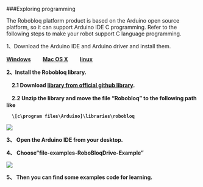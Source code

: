 ###Exploring programming

The Robobloq platform product is based on the Arduino open source platform, so it can support Arduino IDE C programming. Refer to the following steps to make your robot support C language programming.

1、Download  the Arduino IDE and Arduino driver and install them.

<b>[Windows](https://downloads.arduino.cc/arduino-1.8.4-windows.exe)
　　[Mac OS X](https://downloads.arduino.cc/arduino-1.8.4-macosx.zip)
　　[linux](https://downloads.arduino.cc/arduino-1.8.4-linux32.tar.xz)

2、Install the Robobloq library.

 　2.1 Download <b>[library from official github library](https://github.com/Robobloq2018/Robobloq/archive/master.zip).

 　2.2 Unzip the library and move the file “Robobloq” to the following path like

      \[c\program files\Arduino]\libraries\robobloq

![](/img/K1/img_2.png)

3、 Open the Arduino IDE from your desktop.

4、 Choose“file-examples-RoboBloqDrive-Example”


![](/img/K1/img_3.png)

5、 Then you can find some examples code for learning.
